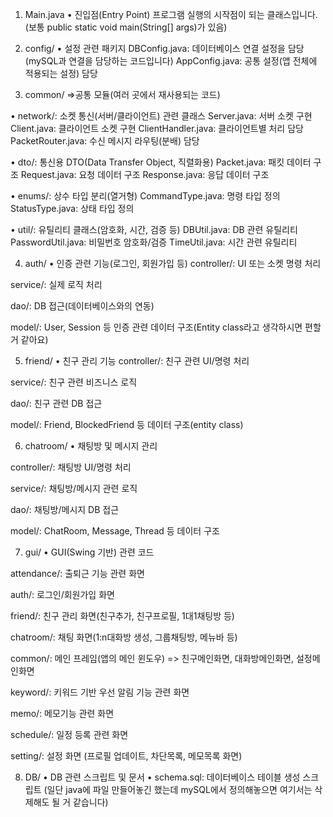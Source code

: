 1) Main.java
•	진입점(Entry Point)
프로그램 실행의 시작점이 되는 클래스입니다.(보통 public static void main(String[] args)가 있음)


2) config/
•	설정 관련 패키지
DBConfig.java: 데이터베이스 연결 설정을 담당(mySQL과 연결을 담당하는 코드입니다)
AppConfig.java: 공통 설정(앱 전체에 적용되는 설정) 담당


3) common/ =>공통 모듈(여러 곳에서 재사용되는 코드)

•	network/:
소켓 통신(서버/클라이언트) 관련 클래스
Server.java: 서버 소켓 구현
Client.java: 클라이언트 소켓 구현
ClientHandler.java: 클라이언트별 처리 담당
PacketRouter.java: 수신 메시지 라우팅(분배) 담당

• dto/:
통신용 DTO(Data Transfer Object, 직렬화용)
Packet.java: 패킷 데이터 구조
Request.java: 요청 데이터 구조
Response.java: 응답 데이터 구조

•	enums/:
상수 타입 분리(열거형)
CommandType.java: 명령 타입 정의
StatusType.java: 상태 타입 정의

•	util/:
유틸리티 클래스(암호화, 시간, 검증 등)
DBUtil.java: DB 관련 유틸리티
PasswordUtil.java: 비밀번호 암호화/검증
TimeUtil.java: 시간 관련 유틸리티


4) auth/
•	인증 관련 기능(로그인, 회원가입 등)
controller/:
UI 또는 소켓 명령 처리

service/:
실제 로직 처리

dao/:
DB 접근(데이터베이스와의 연동)

model/:
User, Session 등 인증 관련 데이터 구조(Entity class라고 생각하시면 편할 거 같아요)


5) friend/
•	친구 관리 기능
controller/:
친구 관련 UI/명령 처리

service/:
친구 관련 비즈니스 로직

dao/:
친구 관련 DB 접근

model/:
Friend, BlockedFriend 등 데이터 구조(entity class)


6) chatroom/
•	채팅방 및 메시지 관리

controller/:
채팅방 UI/명령 처리

service/:
채팅방/메시지 관련 로직

dao/:
채팅방/메시지 DB 접근

model/:
ChatRoom, Message, Thread 등 데이터 구조 


7) gui/
•	GUI(Swing 기반) 관련 코드

attendance/:
출퇴근 기능 관련 화면

auth/:
로그인/회원가입 화면

friend/:
친구 관리 화면(친구추가, 친구프로필, 1대1채팅방 등)

chatroom/:
채팅 화면(1:n대화방 생성, 그룹채팅방, 메뉴바 등)

common/:
메인 프레임(앱의 메인 윈도우) => 친구메인화면, 대화방메인화면, 설정메인화면

keyword/:
키워드 기반 우선 알림 기능 관련 화면

memo/:
메모기능 관련 화면

schedule/:
일정 등록 관련 화면

setting/:
설정 화면 (프로필 업데이트, 차단목록, 메모목록 화면)


8) DB/
•	DB 관련 스크립트 및 문서
•	schema.sql:
데이터베이스 테이블 생성 스크립트 (일단 java에 파일 만들어놓긴 했는데 mySQL에서 정의해놓으면 여기서는 삭제해도 될 거 같습니다)
